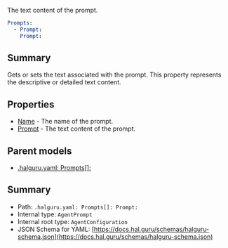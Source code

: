 <!--
title: Prompt
description: The text content of the prompt.
version: 1.38.8-beta.19
generated: true
date: 2025-04-15
node: This file is generated by the command-line program: `halguru manual -c -m`
-->


The text content of the prompt.

```yaml
Prompts:
  - Prompt:
    Prompt:
```

## Summary

Gets or sets the text associated with the prompt. This property represents the descriptive or detailed text content.

## Properties

* [Name]((halguru)-prompts-list-name.md) - The name of the prompt.
* [Prompt]((halguru)-prompts-list-prompt.md) - The text content of the prompt.

## Parent models

* [.halguru.yaml: Prompts[]:]((halguru)-prompts-list.md)
## Summary

* Path: `.halguru.yaml: Prompts[]: Prompt:`
* Internal type: `AgentPrompt`
* Internal root type: `AgentConfiguration`
* JSON Schema for YAML: [https://docs.hal.guru/schemas/halguru-schema.json](https://docs.hal.guru/schemas/halguru-schema.json)
